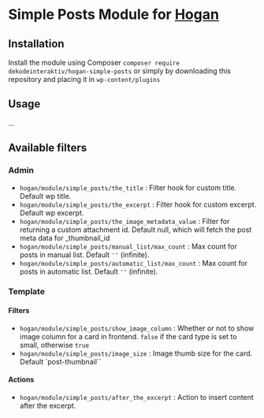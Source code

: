 # Simple Posts Module for [Hogan](https://github.com/dekodeinteraktiv/hogan-simple-posts)

## Installation
Install the module using Composer `composer require dekodeinteraktiv/hogan-simple-posts` or simply by downloading this repository and placing it in `wp-content/plugins`

## Usage
…

## Available filters
### Admin
- `hogan/module/simple_posts/the_title` : Filter hook for custom title. Default wp title.
- `hogan/module/simple_posts/the_excerpt` : Filter hook for custom excerpt. Default wp excerpt.
- `hogan/module/simple_posts/the_image_metadata_value` : Filter for returning a custom attachment id. Default null, which will fetch the post meta data for _thumbnail_id 
- `hogan/module/simple_posts/manual_list/max_count` : Max count for posts in manual list. Default `''` (infinite).
- `hogan/module/simple_posts/automatic_list/max_count` : Max count for posts in automatic list. Default `''` (infinite).

### Template

#### Filters
- `hogan/module/simple_posts/show_image_column` : Whether or not to show image column for a card in frontend. `false` if the card type is set to small, otherwise `true`
- `hogan/module/simple_posts/image_size` : Image thumb size for the card. Default `post-thumbnail``

#### Actions
- `hogan/module/simple_posts/after_the_excerpt` : Action to insert content after the excerpt.
